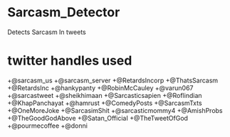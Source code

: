 # Sarcasm_Detector
Detects Sarcasm In tweets 

# twitter handles used
+@sarcasm_us
+@sarcasm_server
+@RetardsIncorp
+@ThatsSarcasm
+@RetardsInc
+@hankypanty
+@RobinMcCauley
+@varun067
+@sarcastweet
+@sheikhimaan
+@Sarcasticsapien
+@Roflindian
+@KhapPanchayat
+@hamrust
+@ComedyPosts
+@SarcasmTxts
+@OneMoreJoke
+@SarcasimShit
+@sarcasticmommy4
+@AmishProbs
+@TheGoodGodAbove
+@Satan_OfficiaI
+@TheTweetOfGod
+@pourmecoffee
+@donni